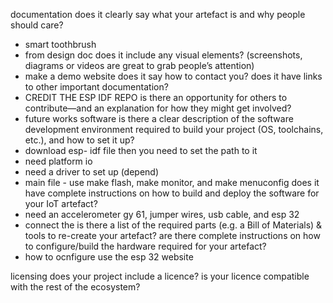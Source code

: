 documentation
does it clearly say what your artefact is and why people should care?
- smart toothbrush
- from design doc
does it include any visual elements? (screenshots, diagrams or videos are great to grab people’s attention)
- make a demo website
does it say how to contact you?
does it have links to other important documentation?
- CREDIT THE ESP IDF REPO
is there an opportunity for others to contribute—and an explanation for how they might get involved?
- future works
software
is there a clear description of the software development environment required to build your project (OS, toolchains, etc.), and how to set it up?
- download esp- idf file then you need to set the path to it
- need platform io
- need a driver to set up (depend)
- main file - use make flash, make monitor, and make menuconfig
does it have complete instructions on how to build and deploy the software for your IoT artefact?
- need an accelerometer gy 61, jumper wires, usb cable, and esp 32
- connect the 
is there a list of the required parts (e.g. a Bill of Materials) & tools to re-create your artefact?
are there complete instructions on how to configure/build the hardware required for your artefact?
- how to ocnfigure use the esp 32 website

licensing
does your project include a licence?
is your licence compatible with the rest of the ecosystem?